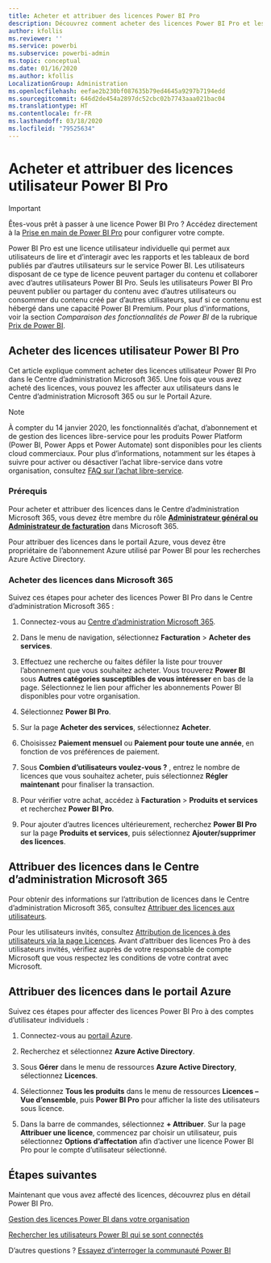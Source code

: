 ```yaml
---
title: Acheter et attribuer des licences Power BI Pro
description: Découvrez comment acheter des licences Power BI Pro et les attribuer aux utilisateurs pour leur permettre d’accéder à du contenu et de collaborer avec d’autres personnes dans le service Power BI.
author: kfollis
ms.reviewer: ''
ms.service: powerbi
ms.subservice: powerbi-admin
ms.topic: conceptual
ms.date: 01/16/2020
ms.author: kfollis
LocalizationGroup: Administration
ms.openlocfilehash: eefae2b230bf087635b79ed4645a9297b7194edd
ms.sourcegitcommit: 646d2de454a2897dc52cbc02b7743aaa021bac04
ms.translationtype: HT
ms.contentlocale: fr-FR
ms.lasthandoff: 03/18/2020
ms.locfileid: "79525634"
---
```

# <a name="purchase-and-assign-power-bi-pro-user-licenses"></a>Acheter et attribuer des licences utilisateur Power BI Pro

>[!IMPORTANT]
>Êtes-vous prêt à passer à une licence Power BI Pro ? Accédez directement à la [Prise en main de Power BI Pro](https://go.microsoft.com/fwlink/?LinkId=2106428&clcid=0x409&cmpid=pbidocs-purchasing-power-bi-pro) pour configurer votre compte.

Power BI Pro est une licence utilisateur individuelle qui permet aux utilisateurs de lire et d’interagir avec les rapports et les tableaux de bord publiés par d’autres utilisateurs sur le service Power BI. Les utilisateurs disposant de ce type de licence peuvent partager du contenu et collaborer avec d’autres utilisateurs Power BI Pro. Seuls les utilisateurs Power BI Pro peuvent publier ou partager du contenu avec d’autres utilisateurs ou consommer du contenu créé par d’autres utilisateurs, sauf si ce contenu est hébergé dans une capacité Power BI Premium. Pour plus d'informations, voir la section _Comparaison des fonctionnalités de Power BI_ de la rubrique [Prix de Power BI](https://powerbi.microsoft.com/pricing/).

## <a name="purchase-power-bi-pro-user-licenses"></a>Acheter des licences utilisateur Power BI Pro

Cet article explique comment acheter des licences utilisateur Power BI Pro dans le Centre d’administration Microsoft 365. Une fois que vous avez acheté des licences, vous pouvez les affecter aux utilisateurs dans le Centre d’administration Microsoft 365 ou sur le Portail Azure.

> [!NOTE]
> À compter du 14 janvier 2020, les fonctionnalités d’achat, d’abonnement et de gestion des licences libre-service pour les produits Power Platform (Power BI, Power Apps et Power Automate) sont disponibles pour les clients cloud commerciaux. Pour plus d’informations, notamment sur les étapes à suivre pour activer ou désactiver l’achat libre-service dans votre organisation, consultez [FAQ sur l’achat libre-service](https://docs.microsoft.com/microsoft-365/commerce/subscriptions/self-service-purchase-faq).

### <a name="prerequisites"></a>Prérequis

Pour acheter et attribuer des licences dans le Centre d’administration Microsoft 365, vous devez être membre du rôle **[Administrateur général ou Administrateur de facturation](https://support.office.com/article/about-office-365-admin-roles-da585eea-f576-4f55-a1e0-87090b6aaa9d)** dans Microsoft 365.

Pour attribuer des licences dans le portail Azure, vous devez être propriétaire de l’abonnement Azure utilisé par Power BI pour les recherches Azure Active Directory.

### <a name="purchase-licenses-in-microsoft-365"></a>Acheter des licences dans Microsoft 365

Suivez ces étapes pour acheter des licences Power BI Pro dans le Centre d’administration Microsoft 365 :

1. Connectez-vous au [Centre d’administration Microsoft 365](https://admin.microsoft.com).

2. Dans le menu de navigation, sélectionnez **Facturation** > **Acheter des services**.

3. Effectuez une recherche ou faites défiler la liste pour trouver l’abonnement que vous souhaitez acheter. Vous trouverez **Power BI** sous **Autres catégories susceptibles de vous intéresser** en bas de la page. Sélectionnez le lien pour afficher les abonnements Power BI disponibles pour votre organisation.

4. Sélectionnez **Power BI Pro**.

5. Sur la page **Acheter des services**, sélectionnez **Acheter**.

6. Choisissez **Paiement mensuel** ou **Paiement pour toute une année**, en fonction de vos préférences de paiement.

7. Sous **Combien d’utilisateurs voulez-vous ?** , entrez le nombre de licences que vous souhaitez acheter, puis sélectionnez **Régler maintenant** pour finaliser la transaction.

8. Pour vérifier votre achat, accédez à **Facturation** > **Produits et services** et recherchez **Power BI Pro**.

9. Pour ajouter d’autres licences ultérieurement, recherchez **Power BI Pro** sur la page **Produits et services**, puis sélectionnez **Ajouter/supprimer des licences**.

## <a name="assign-licenses-in-the-microsoft-365-admin-center"></a>Attribuer des licences dans le Centre d’administration Microsoft 365

Pour obtenir des informations sur l’attribution de licences dans le Centre d’administration Microsoft 365, consultez [Attribuer des licences aux utilisateurs](/office365/admin/manage/assign-licenses-to-users).

Pour les utilisateurs invités, consultez [Attribution de licences à des utilisateurs via la page Licences](/office365/admin/manage/assign-licenses-to-users#assign-licenses-to-users-on-the-licenses-page). Avant d’attribuer des licences Pro à des utilisateurs invités, vérifiez auprès de votre responsable de compte Microsoft que vous respectez les conditions de votre contrat avec Microsoft.

## <a name="assign-licenses-in-the-azure-portal"></a>Attribuer des licences dans le portail Azure

Suivez ces étapes pour affecter des licences Power BI Pro à des comptes d’utilisateur individuels :

1. Connectez-vous au [portail Azure](https://portal.azure.com/).

2. Recherchez et sélectionnez **Azure Active Directory**.

3. Sous **Gérer** dans le menu de ressources **Azure Active Directory**, sélectionnez **Licences**.

4. Sélectionnez **Tous les produits** dans le menu de ressources **Licences – Vue d’ensemble**, puis **Power BI Pro** pour afficher la liste des utilisateurs sous licence.

5. Dans la barre de commandes, sélectionnez **+ Attribuer**. Sur la page **Attribuer une licence**, commencez par choisir un utilisateur, puis sélectionnez **Options d’affectation** afin d’activer une licence Power BI Pro pour le compte d’utilisateur sélectionné.

## <a name="next-steps"></a>Étapes suivantes

Maintenant que vous avez affecté des licences, découvrez plus en détail Power BI Pro.

[Gestion des licences Power BI dans votre organisation](service-admin-licensing-organization.md)

[Rechercher les utilisateurs Power BI qui se sont connectés](service-admin-access-usage.md)

D’autres questions ? [Essayez d’interroger la communauté Power BI](https://community.powerbi.com/)
